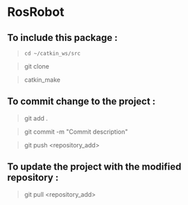# RosRobot

## To include this package :

> `cd ~/catkin_ws/src`

> git clone <address>
  
> catkin_make

## To commit change to the project :

> git add .

> git commit -m "Commit description"

> git push <repository_add> <branch>
  
## To update the project with the modified repository :

> git pull <repository_add> <branch>

